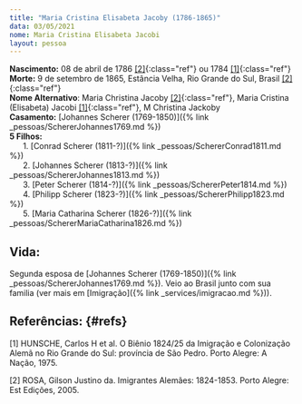 ```yaml
---
title: "Maria Cristina Elisabeta Jacoby (1786-1865)"
data: 03/05/2021
nome: Maria Cristina Elisabeta Jacobi
layout: pessoa
---
```


**Nascimento:** 08 de abril de 1786 [[2]](#refs){:class="ref"} ou 1784 [[1]](#refs){:class="ref"}<br/>
**Morte:** 9 de setembro de 1865, Estância Velha, Rio Grande do Sul, Brasil [[2]](#refs){:class="ref"}<br/>
**Nome Alternativo**: Maria Christina Jacoby [[2]](#refs){:class="ref"}, Maria Cristina (Elisabeta) Jacobi [[1]](#refs){:class="ref"}, M Christina Jackoby<br/>
**Casamento:** [Johannes Scherer (1769-1850)]({% link _pessoas/SchererJohannes1769.md %})<br/>
**5 Filhos:**<br/>
&nbsp;&nbsp;&nbsp;&nbsp;&nbsp;&nbsp;1. [Conrad Scherer (1811-?)]({% link _pessoas/SchererConrad1811.md %})<br/>
&nbsp;&nbsp;&nbsp;&nbsp;&nbsp;&nbsp;2. [Johannes Scherer (1813-?)]({% link _pessoas/SchererJohannes1813.md %})<br/>
&nbsp;&nbsp;&nbsp;&nbsp;&nbsp;&nbsp;3. [Peter Scherer (1814-?)]({% link _pessoas/SchererPeter1814.md %})<br/>
&nbsp;&nbsp;&nbsp;&nbsp;&nbsp;&nbsp;4. [Philipp Scherer (1823-?)]({% link _pessoas/SchererPhilipp1823.md %})<br/>
&nbsp;&nbsp;&nbsp;&nbsp;&nbsp;&nbsp;5. [Maria Catharina Scherer (1826-?)]({% link _pessoas/SchererMariaCatharina1826.md %})<br/>

## Vida:

Segunda esposa de [Johannes Scherer (1769-1850)]({% link _pessoas/SchererJohannes1769.md %}). Veio ao Brasil junto com sua familia (ver mais em [Imigração]({% link _services/imigracao.md %})).



## Referências: {#refs} 

[1] HUNSCHE, Carlos H et al. O Biênio 1824/25 da Imigração e Colonização Alemã no Rio Grande do Sul: província de São Pedro. Porto Alegre: A Nação, 1975.

[2] ROSA, Gilson Justino da. Imigrantes Alemães: 1824-1853. Porto Alegre: Est Edições, 2005.
